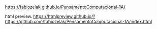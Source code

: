 https://fabiozelak.github.io/PensamentoComputacional-1A/

html preview.
https://htmlpreview.github.io/?https://github.com/fabiozelak/PensamentoComputacional-1A/index.html